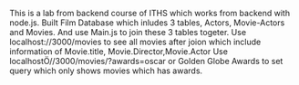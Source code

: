 This is a lab from backend course of ITHS which works from backend with node.js. 
Built Film Database which inludes 3 tables, Actors, Movie-Actors and Movies.
And use Main.js to join these 3 tables togeter. 
Use localhost://3000/movies to see all movies after joion which include information of Movie.title, Movie.Director,Movie.Actor
Use localhostÖ//3000/movies/?awards=oscar or Golden Globe Awards to set query which only shows movies which has awards.
